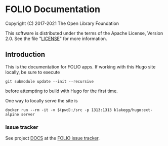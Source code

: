 # FOLIO Documentation

Copyright (C) 2017-2021 The Open Library Foundation

This software is distributed under the terms of the Apache License,
Version 2.0. See the file "[LICENSE](LICENSE)" for more information.

## Introduction

This is the documentation for FOLIO apps.
If working with this Hugo site locally, be sure to execute

```
git submodule update --init --recursive
```

before attempting to build with Hugo for the first time.

One way to locally serve the site is

```
docker run --rm -it -v $(pwd):/src -p 1313:1313 klakegg/hugo:ext-alpine server
```

### Issue tracker

See project [DOCS](https://issues.folio.org/browse/DOCS)
at the [FOLIO issue tracker](https://dev.folio.org/guidelines/issue-tracker).

